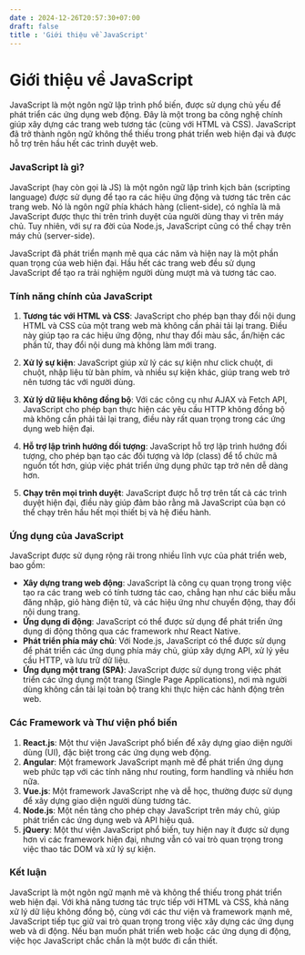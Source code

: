 ```yaml
---
date : 2024-12-26T20:57:30+07:00
draft: false   
title : 'Giới thiệu về JavaScript'
---
```


# Giới thiệu về JavaScript

JavaScript là một ngôn ngữ lập trình phổ biến, được sử dụng chủ yếu để phát triển các ứng dụng web động. Đây là một trong ba công nghệ chính giúp xây dựng các trang web tương tác (cùng với HTML và CSS). JavaScript đã trở thành ngôn ngữ không thể thiếu trong phát triển web hiện đại và được hỗ trợ trên hầu hết các trình duyệt web.

### **JavaScript là gì?**

JavaScript (hay còn gọi là JS) là một ngôn ngữ lập trình kịch bản (scripting language) được sử dụng để tạo ra các hiệu ứng động và tương tác trên các trang web. Nó là ngôn ngữ phía khách hàng (client-side), có nghĩa là mã JavaScript được thực thi trên trình duyệt của người dùng thay vì trên máy chủ. Tuy nhiên, với sự ra đời của Node.js, JavaScript cũng có thể chạy trên máy chủ (server-side).

JavaScript đã phát triển mạnh mẽ qua các năm và hiện nay là một phần quan trọng của web hiện đại. Hầu hết các trang web đều sử dụng JavaScript để tạo ra trải nghiệm người dùng mượt mà và tương tác cao.

### **Tính năng chính của JavaScript**

1. **Tương tác với HTML và CSS**:
   JavaScript cho phép bạn thay đổi nội dung HTML và CSS của một trang web mà không cần phải tải lại trang. Điều này giúp tạo ra các hiệu ứng động, như thay đổi màu sắc, ẩn/hiện các phần tử, thay đổi nội dung mà không làm mới trang.

2. **Xử lý sự kiện**:
   JavaScript giúp xử lý các sự kiện như click chuột, di chuột, nhập liệu từ bàn phím, và nhiều sự kiện khác, giúp trang web trở nên tương tác với người dùng.

3. **Xử lý dữ liệu không đồng bộ**:
   Với các công cụ như AJAX và Fetch API, JavaScript cho phép bạn thực hiện các yêu cầu HTTP không đồng bộ mà không cần phải tải lại trang, điều này rất quan trọng trong các ứng dụng web hiện đại.

4. **Hỗ trợ lập trình hướng đối tượng**:
   JavaScript hỗ trợ lập trình hướng đối tượng, cho phép bạn tạo các đối tượng và lớp (class) để tổ chức mã nguồn tốt hơn, giúp việc phát triển ứng dụng phức tạp trở nên dễ dàng hơn.

5. **Chạy trên mọi trình duyệt**:
   JavaScript được hỗ trợ trên tất cả các trình duyệt hiện đại, điều này giúp đảm bảo rằng mã JavaScript của bạn có thể chạy trên hầu hết mọi thiết bị và hệ điều hành.

### **Ứng dụng của JavaScript**

JavaScript được sử dụng rộng rãi trong nhiều lĩnh vực của phát triển web, bao gồm:

- **Xây dựng trang web động**: JavaScript là công cụ quan trọng trong việc tạo ra các trang web có tính tương tác cao, chẳng hạn như các biểu mẫu đăng nhập, giỏ hàng điện tử, và các hiệu ứng như chuyển động, thay đổi nội dung trang.
- **Ứng dụng di động**: JavaScript có thể được sử dụng để phát triển ứng dụng di động thông qua các framework như React Native.
- **Phát triển phía máy chủ**: Với Node.js, JavaScript có thể được sử dụng để phát triển các ứng dụng phía máy chủ, giúp xây dựng API, xử lý yêu cầu HTTP, và lưu trữ dữ liệu.
- **Ứng dụng một trang (SPA)**: JavaScript được sử dụng trong việc phát triển các ứng dụng một trang (Single Page Applications), nơi mà người dùng không cần tải lại toàn bộ trang khi thực hiện các hành động trên web.

### **Các Framework và Thư viện phổ biến**

1. **React.js**: Một thư viện JavaScript phổ biến để xây dựng giao diện người dùng (UI), đặc biệt trong các ứng dụng web động.
2. **Angular**: Một framework JavaScript mạnh mẽ để phát triển ứng dụng web phức tạp với các tính năng như routing, form handling và nhiều hơn nữa.
3. **Vue.js**: Một framework JavaScript nhẹ và dễ học, thường được sử dụng để xây dựng giao diện người dùng tương tác.
4. **Node.js**: Một nền tảng cho phép chạy JavaScript trên máy chủ, giúp phát triển các ứng dụng web và API hiệu quả.
5. **jQuery**: Một thư viện JavaScript phổ biến, tuy hiện nay ít được sử dụng hơn vì các framework hiện đại, nhưng vẫn có vai trò quan trọng trong việc thao tác DOM và xử lý sự kiện.

### **Kết luận**

JavaScript là một ngôn ngữ mạnh mẽ và không thể thiếu trong phát triển web hiện đại. Với khả năng tương tác trực tiếp với HTML và CSS, khả năng xử lý dữ liệu không đồng bộ, cùng với các thư viện và framework mạnh mẽ, JavaScript tiếp tục giữ vai trò quan trọng trong việc xây dựng các ứng dụng web và di động. Nếu bạn muốn phát triển web hoặc các ứng dụng di động, việc học JavaScript chắc chắn là một bước đi cần thiết.
